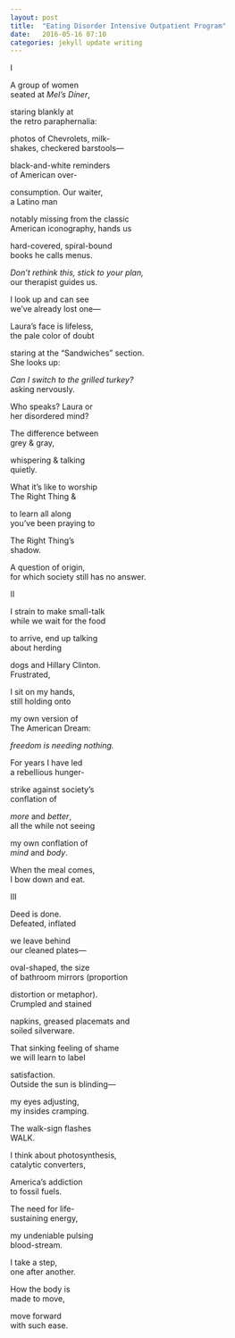 ```yaml
---
layout: post
title:  "Eating Disorder Intensive Outpatient Program"
date:   2016-05-16 07:10
categories: jekyll update writing
---
```


I  

A group of women  
seated at *Mel’s Diner*,  

staring blankly at  
the retro paraphernalia:  

photos of Chevrolets, milk-  
shakes, checkered barstools—  

black-and-white reminders  
of American over-  

consumption. Our waiter,   
a Latino man   

notably missing from the classic   
American iconography, hands us   

hard-covered, spiral-bound   
books he calls menus.  

*Don’t rethink this, stick to your plan,*   
our therapist guides us.   

I look up and can see    
we’ve already lost one—  

Laura’s face is lifeless,   
the pale color of doubt  

staring at the “Sandwiches” section.  
She looks up:  

*Can I switch to the grilled turkey?*  
asking nervously.  

Who speaks? Laura or   
her disordered mind?   

The difference between   
grey & gray,  

whispering & talking   
quietly.  


What it’s like to worship   
The Right Thing &   

to learn all along   
you’ve been praying to   

The Right Thing’s   
shadow.   

A question of origin,   
for which society still has no answer.  


II  

I strain to make small-talk   
while we wait for the food   

to arrive, end up talking   
about herding   

dogs and Hillary Clinton.   
Frustrated,   

I sit on my hands,   
still holding onto   

my own version of   
The American Dream:  

*freedom is needing nothing.*  

For years I have led   
a rebellious hunger-  

strike against society’s   
conflation of   

*more* and *better*,  
all the while not seeing   

my own conflation of   
*mind* and *body*.   

When the meal comes,   
I bow down and eat.  


III

Deed is done.   
Defeated, inflated  

we leave behind    
our cleaned plates—  

oval-shaped, the size   
of bathroom mirrors (proportion     

distortion or metaphor).     
Crumpled and stained   

napkins, greased placemats and   
soiled silverware.   

That sinking feeling of shame  
we will learn to label   

satisfaction.  
Outside the sun is blinding—  

my eyes adjusting,  
my insides cramping.   

The walk-sign flashes   
WALK.  

I think about photosynthesis,   
catalytic converters,   

America’s addiction   
to fossil fuels.   

The need for life-  
sustaining energy,   

my undeniable pulsing   
blood-stream.   

I take a step,   
one after another.   

How the body is   
made to move,   

move forward   
with such ease.  


